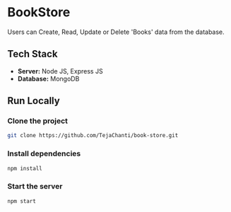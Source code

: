 # BookStore

Users can Create, Read, Update or Delete 'Books' data from the database.

## Tech Stack

- **Server:** Node JS, Express JS
- **Database:** MongoDB


## Run Locally

### Clone the project

```bash
git clone https://github.com/TejaChanti/book-store.git
```

### Install dependencies

```bash
npm install
```

### Start the server
```bash
npm start

```
